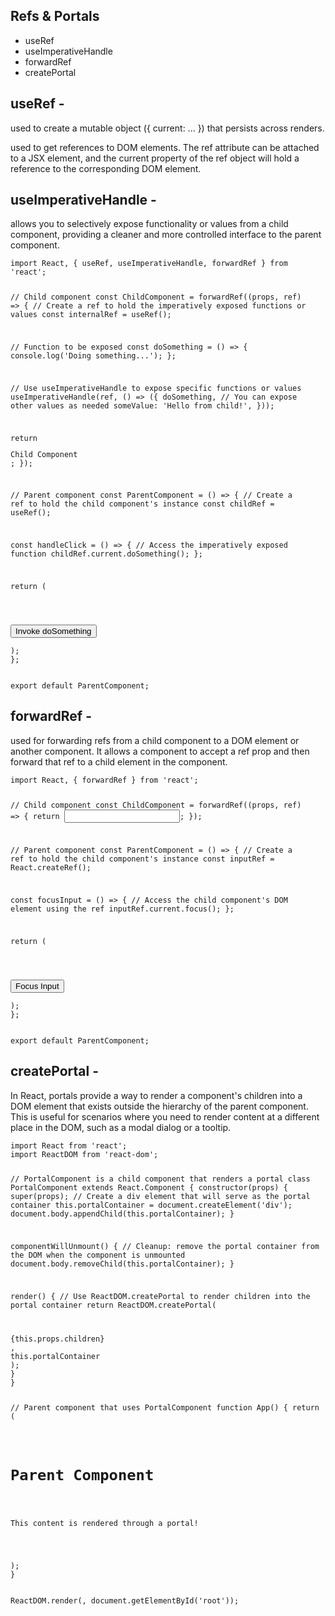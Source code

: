 <h2>Refs & Portals</h2>
<ul>
    <li>useRef</li>
    <li>useImperativeHandle</li>
    <li>forwardRef</li>
    <li>createPortal</li>
</ul>
<main>
    <div>
        <h2><strong>useRef</strong> - </h2>
        <p>used to create a mutable object ({ current: ... }) that persists across renders.</p>
        <p>used to get references to DOM elements. The ref attribute can be attached to a JSX element, and the current property of the ref object will hold a reference to the corresponding DOM element.</p>
    </div>
    <div>
        <h2><strong>useImperativeHandle</strong> - </h2>
        <p> allows you to selectively expose functionality or values from a child component, providing a cleaner and more controlled interface to the parent component.</p>
        <code>import React, { useRef, useImperativeHandle, forwardRef } from 'react';

// Child component
const ChildComponent = forwardRef((props, ref) => {
// Create a ref to hold the imperatively exposed functions or values
const internalRef = useRef();

// Function to be exposed
const doSomething = () => {
console.log('Doing something...');
};

// Use useImperativeHandle to expose specific functions or values
useImperativeHandle(ref, () => ({
doSomething,
// You can expose other values as needed
someValue: 'Hello from child!',
}));

return <div>Child Component</div>;
});

// Parent component
const ParentComponent = () => {
// Create a ref to hold the child component's instance
const childRef = useRef();

const handleClick = () => {
// Access the imperatively exposed function
childRef.current.doSomething();
};

return (
<div>
<ChildComponent ref={childRef} />
<button onClick={handleClick}>Invoke doSomething</button>
</div>
);
};

export default ParentComponent;
</code>
</div>
<div>
<h2><strong>forwardRef</strong> - </h2>
<p>used for forwarding refs from a child component to a DOM element or another component. It allows a component to accept a ref prop and then forward that ref to a child element in the component.</p>
<code>import React, { forwardRef } from 'react';

// Child component
const ChildComponent = forwardRef((props, ref) => {
return <input ref={ref} />;
});

// Parent component
const ParentComponent = () => {
// Create a ref to hold the child component's instance
const inputRef = React.createRef();

const focusInput = () => {
// Access the child component's DOM element using the ref
inputRef.current.focus();
};

return (

<div>
<ChildComponent ref={inputRef} />
<button onClick={focusInput}>Focus Input</button>
</div>
);
};

export default ParentComponent;
</code>

</div>
<div>
<h2><strong>createPortal</strong> - </h2>
<p>In React, portals provide a way to render a component's children into a DOM element that exists outside the hierarchy of the parent component. This is useful for scenarios where you need to render content at a different place in the DOM, such as a modal dialog or a tooltip.</p>
<code>import React from 'react';
import ReactDOM from 'react-dom';

// PortalComponent is a child component that renders a portal
class PortalComponent extends React.Component {
constructor(props) {
super(props);
// Create a div element that will serve as the portal container
this.portalContainer = document.createElement('div');
document.body.appendChild(this.portalContainer);
}

componentWillUnmount() {
// Cleanup: remove the portal container from the DOM when the component is unmounted
document.body.removeChild(this.portalContainer);
}

render() {
// Use ReactDOM.createPortal to render children into the portal container
return ReactDOM.createPortal(

<div className="portal-content">
{this.props.children}
</div>,
this.portalContainer
);
}
}

// Parent component that uses PortalComponent
function App() {
return (

<div>
<h1>Parent Component</h1>
<PortalComponent>
<p>This content is rendered through a portal!</p>
</PortalComponent>
</div>
);
}

ReactDOM.render(<App />, document.getElementById('root'));
</code>

</div>

</main>
